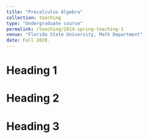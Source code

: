 ```yaml
---
title: "Precalculus Algebra"
collection: teaching
type: "Undergraduate course"
permalink: /teaching/2014-spring-teaching-1
venue: "Florida State University, Math Department"
date: Fall 2020.
---
```


<!-- This is a description of a teaching experience. You can use markdown like any other post.-->

Heading 1
======

Heading 2
======

Heading 3
======
